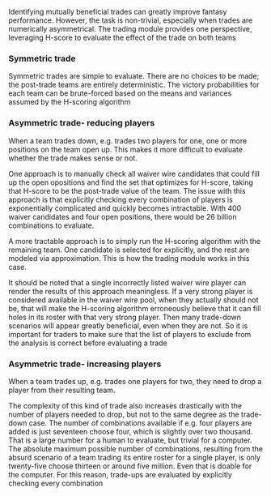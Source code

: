 Identifying mutually beneficial trades can greatly improve fantasy performance. However, the task is non-trivial, especially when trades are numerically asymmetrical. The trading module provides one perspective, leveraging H-score to evaluate the effect of the trade on both teams

### Symmetric trade

Symmetric trades are simple to evaluate. There are no choices to be made; the post-trade teams are entirely deterministic. The victory probabilities for each team can be brute-forced based on the means and variances assumed by the H-scoring algorithm

### Asymmetric trade- reducing players

When a team trades down, e.g. trades two players for one, one or more positions on the team open up. This makes it more difficult to evaluate whether the trade makes sense or not. 

One approach is to manually check all waiver wire candidates that could fill up the open opositions and find the set that optimizes for H-score, taking that H-score to be the post-trade value of the team. The issue with this approach is that explicitly checking every combination of players is exponentially complicated and quickly becomes intractable. With $400$ waiver candidates and four open positions, there would be 26 billion combinations to evaluate. 

A more tractable approach is to simply run the H-scoring algorithm with the remaining team. One candidate is selected for explicitly, and the rest are modeled via approximation. This is how the trading module works in this case.

It should be noted that a single incorrectly listed waiver wire player can render the results of this approach meaningless. If a very strong player is considered available in the waiver wire pool, when they actually should not be, that will make the H-scoring algorithm erroneously believe that it can fill holes in its roster with that very strong player. Then many trade-down scenarios will appear greatly beneficial, even when they are not. So it is important for traders to make sure that the list of players to exclude from the analysis is correct before evaluating a trade

### Asymmetric trade- increasing players

When a team trades up, e.g. trades one players for two, they need to drop a player from their resulting team. 

The complexity of this kind of trade also increases drastically with the number of players needed to drop, but not to the same degree as the trade-down case. The number of combinations available if e.g. four players are added is just seventeen choose four, which is slightly over two thousand. That is a large number for a human to evaluate, but trivial for a computer. The absolute maximum possible number of combinations, resulting from the absurd scenario of a team trading its entire roster for a single player, is only twenty-five choose thirteen or around five million. Even that is doable for the computer. For this reason, trade-ups are evaluated by explicitly checking every combination
